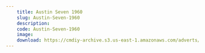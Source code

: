 ```yaml
---
    title: Austin Seven 1960
    slug: Austin-Seven-1960
    description:
    code: Austin-Seven-1960
    image:
    download: https://cmdiy-archive.s3.us-east-1.amazonaws.com/adverts/documents/Austin+Seven+1960.pdf
---
```

<!-- Content of the page -->

##
        